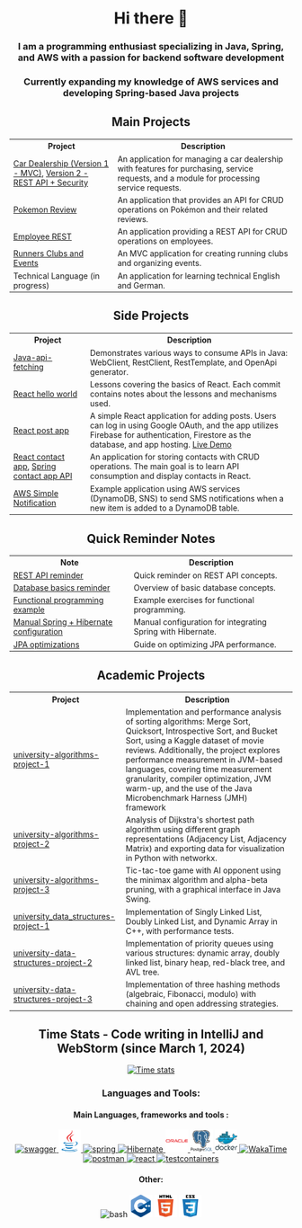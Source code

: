 <h1 align="center">Hi there 👋</h1>
<h3 align="center">I am a programming enthusiast specializing in Java, Spring, and AWS with a passion for backend software development</h3>
<h3 align="center">Currently expanding my knowledge of AWS services and developing Spring-based Java projects</h3>


<div align="center">

  <table>
    <h2>Main Projects</h2>
    <tr>
      <th>Project</th>
      <th>Description</th>
    </tr>
    <tr>
      <td><a href="https://github.com/MichalBialek01/car-dealer-mvc">Car Dealership (Version 1 - MVC)</a>, <a href="https://github.com/MichalBialek01/car-dealer-mvc-v2">Version 2 - REST API + Security</a></td>
      <td>An application for managing a car dealership with features for purchasing, service requests, and a module for processing service requests.</td>
    </tr>
    <tr>
      <td><a href="https://github.com/MichalBialek01/pokemon-review-app">Pokemon Review</a></td>
      <td>An application that provides an API for CRUD operations on Pokémon and their related reviews.</td>
    </tr>
    <tr>
      <td><a href="https://github.com/MichalBialek01/employee-rest">Employee REST</a></td>
      <td>An application providing a REST API for CRUD operations on employees.</td>
    </tr>
    <tr>
      <td><a href="https://github.com/MichalBialek01/runners-thymeleaf-project">Runners Clubs and Events</a></td>
      <td>An MVC application for creating running clubs and organizing events.</td>
    </tr>
    <tr>
      <td>Technical Language (in progress)</td>
      <td>An application for learning technical English and German.</td>
    </tr>
  </table>

  <table>
    <h2>Side Projects</h2>
    <tr>
      <th>Project</th>
      <th>Description</th>
    </tr>
    <tr>
      <td><a href="https://github.com/MichalBialek01/java-api-fetching">Java-api-fetching</a></td>
      <td>Demonstrates various ways to consume APIs in Java: WebClient, RestClient, RestTemplate, and OpenApi generator.</td>
    </tr>
    <tr>
      <td><a href="https://github.com/MichalBialek01/react-hello-world">React hello world</a></td>
      <td>Lessons covering the basics of React. Each commit contains notes about the lessons and mechanisms used.</td>
    </tr>
    <tr>
      <td><a href="https://github.com/MichalBialek01/react-post-app">React post app</a></td>
      <td>A simple React application for adding posts. Users can log in using Google OAuth, and the app utilizes Firebase for authentication, Firestore as the database, and app hosting. <a href="https://react-app-5d5b7.web.app/">Live Demo</a></td>
    </tr>
    <tr>
      <td><a href="https://github.com/MichalBialek01/react-contact-app">React contact app</a>, <a href="https://github.com/MichalBialek01/spring-contact-app-api">Spring contact app API</a></td>
      <td>An application for storing contacts with CRUD operations. The main goal is to learn API consumption and display contacts in React.</td>
    </tr>
    <tr>
      <td><a href="https://github.com/MichalBialek01/aws-simple-notification">AWS Simple Notification</a></td>
      <td>Example application using AWS services (DynamoDB, SNS) to send SMS notifications when a new item is added to a DynamoDB table.</td>
    </tr>
  </table>

  <table>
    <h2>Quick Reminder Notes</h2>
    <tr>
      <th>Note</th>
      <th>Description</th>
    </tr>
    <tr>
      <td><a href="https://github.com/MichalBialek01/knowledge/blob/main/Rest%20API/rest-api-reminder.pdf">REST API reminder</a></td>
      <td>Quick reminder on REST API concepts.</td>
    </tr>
    <tr>
      <td><a href="https://github.com/MichalBialek01/knowledge/blob/main/Database/Database_basics.pdf">Database basics reminder</a></td>
      <td>Overview of basic database concepts.</td>
    </tr>
    <tr>
      <td><a href="https://github.com/MichalBialek01/knowledge/tree/main/Functional-programming-example-exercises">Functional programming example</a></td>
      <td>Example exercises for functional programming.</td>
    </tr>
    <tr>
      <td><a href="https://github.com/MichalBialek01/knowledge/tree/main/Hibernate-and%20spring-manual-config">Manual Spring + Hibernate configuration</a></td>
      <td>Manual configuration for integrating Spring with Hibernate.</td>
    </tr>
    <tr>
      <td><a href="https://github.com/MichalBialek01/knowledge/blob/main/JPA/JPA%20Optimalizations.pdf">JPA optimizations</a></td>
      <td>Guide on optimizing JPA performance.</td>
    </tr>
  </table>
<table>
  <h2>Academic Projects</h2>
  <tr>
    <th>Project</th>
    <th>Description</th>
  </tr>
  <tr>
    <td>
      <a href="https://github.com/MichalBialek01/university-algorithms-project-1">university-algorithms-project-1</a>
    </td>
    <td>
      Implementation and performance analysis of sorting algorithms: Merge Sort, Quicksort, Introspective Sort, and Bucket Sort, using a Kaggle dataset of movie reviews. Additionally, the project explores performance measurement in JVM-based languages, covering time measurement granularity, compiler optimization, JVM warm-up, and the use of the Java Microbenchmark Harness (JMH) framework
    </td>
  </tr>
  <tr>
    <td>
      <a href="https://github.com/MichalBialek01/university-algorithms-project-2">university-algorithms-project-2</a>
    </td>
    <td>
      Analysis of Dijkstra's shortest path algorithm using different graph representations (Adjacency List, Adjacency Matrix) and exporting data for visualization in Python with networkx.
    </td>
  </tr>
  <tr>
    <td>
      <a href="https://github.com/MichalBialek01/university-algorithms-project-3">university-algorithms-project-3</a>
    </td>
    <td>
      Tic-tac-toe game with AI opponent using the minimax algorithm and alpha-beta pruning, with a graphical interface in Java Swing.
    </td>
  </tr>
  <tr>
    <td>
      <a href="https://github.com/MichalBialek01/university_data_structures-project-1">university_data_structures-project-1</a>
    </td>
    <td>
      Implementation of Singly Linked List, Doubly Linked List, and Dynamic Array in C++, with performance tests.
    </td>
  </tr>
  <tr>
    <td>
      <a href="https://github.com/MichalBialek01/university-data-structures-project-2">university-data-structures-project-2</a>
    </td>
    <td>
      Implementation of priority queues using various structures: dynamic array, doubly linked list, binary heap, red-black tree, and AVL tree.
    </td>
  </tr>
  <tr>
    <td>
      <a href="https://github.com/MichalBialek01/university-data-structures-project-3">university-data-structures-project-3</a>
    </td>
    <td>
      Implementation of three hashing methods (algebraic, Fibonacci, modulo) with chaining and open addressing strategies.
    </td>
  </tr>
</table>
</div>


<div align="center">


## Time Stats - Code writing in IntelliJ and WebStorm (since March 1, 2024)
[![Time stats](https://github-readme-stats.vercel.app/api/wakatime?username=MichalBialek01&langs_count=5)](https://github.com/anuraghazra/github-readme-stats)

</div>





<h3 align="center">Languages and Tools:</h3>
<h4 align="center">Main Languages, frameworks and tools :</h4>
<p align="center">

<a href="https://swagger.io/" target="_blank" rel="noopener noreferrer">
    <img src="https://www.svgrepo.com/show/374111/swagger.svg" 
         alt="swagger" 
         width="40" 
         height="40" 
         title="Swagger - API Development Tools">
</a>

<a href="https://www.oracle.com/java/" target="_blank" rel="noopener noreferrer">
    <img src="https://raw.githubusercontent.com/devicons/devicon/master/icons/java/java-original.svg" 
         alt="java" 
         width="40" 
         height="40" 
         title="Java - Programming Language">
</a>

<a href="https://spring.io/" target="_blank" rel="noopener noreferrer">
    <img src="https://www.vectorlogo.zone/logos/springio/springio-icon.svg" 
         alt="spring" 
         width="40" 
         height="40" 
         title="Spring - Application Framework">
</a>

<a href="https://hibernate.org/" target="_blank" rel="noopener noreferrer">
    <img src="https://upload.wikimedia.org/wikipedia/commons/thumb/2/22/Hibernate_logo_a.png/1920px-Hibernate_logo_a.png" 
         width="140" 
         height="40" 
         alt="Hibernate" 
         title="Hibernate - ORM Framework">
</a>



<a href="https://www.oracle.com/database/" target="_blank" rel="noopener noreferrer">
    <img src="https://raw.githubusercontent.com/devicons/devicon/master/icons/oracle/oracle-original.svg" 
         alt="oracle" 
         width="40" 
         height="40" 
         title="Oracle RDBMS">
</a>

<a href="https://www.postgresql.org/" target="_blank" rel="noopener noreferrer">
    <img src="https://raw.githubusercontent.com/devicons/devicon/master/icons/postgresql/postgresql-original-wordmark.svg" 
         alt="postgresql" 
         width="40" 
         height="40" 
         title="PostgreSQL - Open Source Relational Database">
</a>

<a href="https://www.docker.com/" target="_blank" rel="noopener noreferrer">
    <img src="https://raw.githubusercontent.com/devicons/devicon/master/icons/docker/docker-original-wordmark.svg" 
         alt="docker" 
         width="40" 
         height="40" 
         title="Docker - Containerization Platform">
</a>

<a href="https://wakatime.com/" target="_blank" rel="noopener noreferrer">
    <img src="https://wakatime.com/static/img/wakatime.svg" 
         alt="WakaTime" 
         width="40" 
         height="40" 
         title="WakaTime - Coding Activity Tracker">
</a>

<a href="https://www.postman.com/" target="_blank" rel="noopener noreferrer">
    <img src="https://www.svgrepo.com/show/354202/postman-icon.svg" 
         alt="postman" 
         width="40" 
         height="40" 
         title="Postman - API Development Tool">
</a>

<a href="https://reactjs.org/" target="_blank" rel="noopener noreferrer">
    <img src="https://upload.wikimedia.org/wikipedia/commons/thumb/a/a7/React-icon.svg/512px-React-icon.svg.png" 
         alt="react" 
         width="40" 
         height="40" 
         title="React - JavaScript Library for Building User Interfaces">
</a>

<a href="https://www.testcontainers.org/" target="_blank" rel="noopener noreferrer">
    <img src="https://avatars.githubusercontent.com/u/13393021?s=280&v=4" 
         alt="testcontainers" 
         width="40" 
         height="40" 
         title="Testcontainers - Java Library for Integration Testing with Docker">
</a>

    


</p>
<h4 align="center">Other:</h4>
<p align="center">
    <img src="https://www.vectorlogo.zone/logos/gnu_bash/gnu_bash-icon.svg" alt="bash" width="40" height="40">
    <img src="https://raw.githubusercontent.com/devicons/devicon/master/icons/cplusplus/cplusplus-original.svg" alt="cplusplus" width="40" height="40">
    <img src="https://raw.githubusercontent.com/devicons/devicon/master/icons/html5/html5-original-wordmark.svg" alt="html5" width="40" height="40">
    <img src="https://raw.githubusercontent.com/devicons/devicon/master/icons/css3/css3-original-wordmark.svg" alt="css3" width="40" height="40">
<p align="center">
